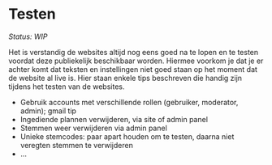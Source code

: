 # Testen

_Status: WIP_

Het is verstandig de websites altijd nog eens goed na te lopen en te testen voordat deze publiekelijk beschikbaar worden. Hiermee voorkom je dat je er achter komt dat teksten en instellingen niet goed staan op het moment dat de website al live is. Hier staan enkele tips beschreven die handig zijn tijdens het testen van de websites.

* Gebruik accounts met verschillende rollen (gebruiker, moderator, admin); gmail tip
* Ingediende plannen verwijderen, via site of admin panel
* Stemmen weer verwijderen via admin panel
* Unieke stemcodes: paar apart houden om te testen, daarna niet veregten stemmen te verwijderen
* ...
